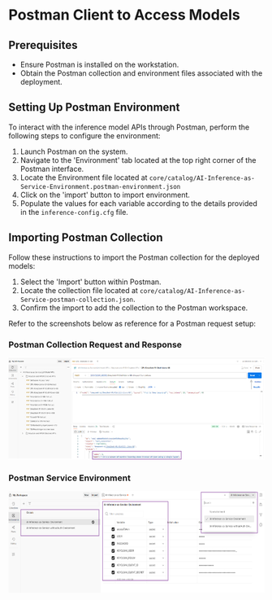 # Postman Client to Access Models 

## Prerequisites
- Ensure Postman is installed on the workstation.
- Obtain the Postman collection and environment files associated with the deployment.

## Setting Up Postman Environment
To interact with the inference model APIs through Postman, perform the following steps to configure the environment:
1. Launch Postman on the system.
2. Navigate to the 'Environment' tab located at the top right corner of the Postman interface.
3. Locate the Environment file located at `core/catalog/AI-Inference-as-Service-Environment.postman-environment.json`
4. Click on the 'import' button to import environment.
5. Populate the values for each variable according to the details provided in the `inference-config.cfg` file.

## Importing Postman Collection
Follow these instructions to import the Postman collection for the deployed models:
1. Select the 'Import' button within Postman.
2. Locate the collection file located at `core/catalog/AI-Inference-as-Service-postman-collection.json`.
3. Confirm the import to add the collection to the Postman workspace.

Refer to the screenshots below as reference for a Postman request setup:
### Postman Collection Request and Response
<img src="../docs/pictures/Enterprise-Inference-Postman-Collection.png" alt="AI Inference Model API Example" width="800" height="200"/>

### Postman Service Environment
<img src="../docs/pictures/Enterprise-Inference-Postman-Environment.png" alt="AI Inference Model Environment Example" width="800" height="200"/>
